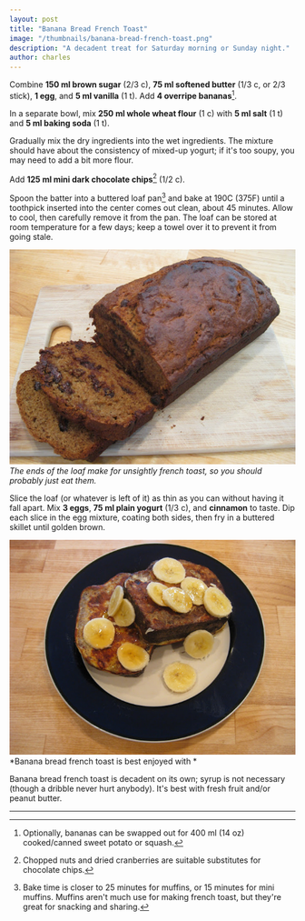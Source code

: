 ```yaml
---
layout: post
title: "Banana Bread French Toast"
image: "/thumbnails/banana-bread-french-toast.png"
description: "A decadent treat for Saturday morning or Sunday night."
author: charles
---
```


Combine **150 ml brown sugar** (2/3 c), **75 ml softened butter** (1/3 c, or 2/3 stick), **1 egg**, and **5 ml vanilla** (1 t). Add **4 overripe bananas**[^1].

[^1]: Optionally, bananas can be swapped out for 400 ml (14 oz) cooked/canned sweet potato or squash. 

In a separate bowl, mix **250 ml whole wheat flour** (1 c) with **5 ml salt** (1 t) and **5 ml baking soda** (1 t). 

Gradually mix the dry ingredients into the wet ingredients. The mixture should have about the consistency of mixed-up yogurt; if it's too soupy, you may need to add a bit more flour. 

Add **125 ml mini dark chocolate chips**[^2] (1/2 c). 

[^2]: Chopped nuts and dried cranberries are suitable substitutes for chocolate chips. 

Spoon the batter into a buttered loaf pan[^3] and bake at 190C (375F) until a toothpick inserted into the center comes out clean, about 45 minutes. Allow to cool, then carefully remove it from the pan. The loaf can be stored at room temperature for a few days; keep a towel over it to prevent it from going stale. 

[^3]: Bake time is closer to 25 minutes for muffins, or 15 minutes for mini muffins. Muffins aren't much use for making french toast, but they're great for snacking and sharing. 

![Banana bread loaf](/assets/images/bbft/loaf.jpg)
*The ends of the loaf make for unsightly french toast, so you should probably just eat them.*

Slice the loaf (or whatever is left of it) as thin as you can without having it fall apart. Mix **3 eggs**, **75 ml plain yogurt** (1/3 c), and **cinnamon** to taste. Dip each slice in the egg mixture, coating both sides, then fry in a buttered skillet until golden brown. 

![Banana bread french toast](/assets/images/bbft/final.jpg)
*Banana bread french toast is best enjoyed with *

Banana bread french toast is decadent on its own; syrup is not necessary (though a dribble never hurt anybody). It's best with fresh fruit and/or peanut butter. 

<!-- hr before footnotes -->
---
